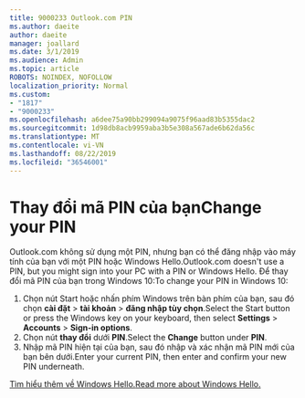 ```yaml
---
title: 9000233 Outlook.com PIN
ms.author: daeite
author: daeite
manager: joallard
ms.date: 3/1/2019
ms.audience: Admin
ms.topic: article
ROBOTS: NOINDEX, NOFOLLOW
localization_priority: Normal
ms.custom:
- "1817"
- "9000233"
ms.openlocfilehash: a6dee75a90bb299094a9075f96aad83b5355dac2
ms.sourcegitcommit: 1d98db8acb9959aba3b5e308a567ade6b62da56c
ms.translationtype: MT
ms.contentlocale: vi-VN
ms.lasthandoff: 08/22/2019
ms.locfileid: "36546001"
---
```

# <a name="change-your-pin"></a><span data-ttu-id="823e7-102">Thay đổi mã PIN của bạn</span><span class="sxs-lookup"><span data-stu-id="823e7-102">Change your PIN</span></span>

<span data-ttu-id="823e7-103">Outlook.com không sử dụng một PIN, nhưng bạn có thể đăng nhập vào máy tính của bạn với một PIN hoặc Windows Hello.</span><span class="sxs-lookup"><span data-stu-id="823e7-103">Outlook.com doesn't use a PIN, but you might sign into your PC with a PIN or Windows Hello.</span></span> <span data-ttu-id="823e7-104">Để thay đổi mã PIN của bạn trong Windows 10:</span><span class="sxs-lookup"><span data-stu-id="823e7-104">To change your PIN in Windows 10:</span></span>

1. <span data-ttu-id="823e7-105">Chọn nút Start hoặc nhấn phím Windows trên bàn phím của bạn, sau đó chọn **cài đặt** > **tài khoản** > **đăng nhập tùy chọn**.</span><span class="sxs-lookup"><span data-stu-id="823e7-105">Select the Start button or press the Windows key on your keyboard, then select **Settings** > **Accounts** > **Sign-in options**.</span></span>
2. <span data-ttu-id="823e7-106">Chọn nút **thay đổi** dưới **PIN**.</span><span class="sxs-lookup"><span data-stu-id="823e7-106">Select the **Change** button under **PIN**.</span></span>
3. <span data-ttu-id="823e7-107">Nhập mã PIN hiện tại của bạn, sau đó nhập và xác nhận mã PIN mới của bạn bên dưới.</span><span class="sxs-lookup"><span data-stu-id="823e7-107">Enter your current PIN, then enter and confirm your new PIN underneath.</span></span>

[<span data-ttu-id="823e7-108">Tìm hiểu thêm về Windows Hello.</span><span class="sxs-lookup"><span data-stu-id="823e7-108">Read more about Windows Hello.</span></span>](https://support.microsoft.com/help/17215/)